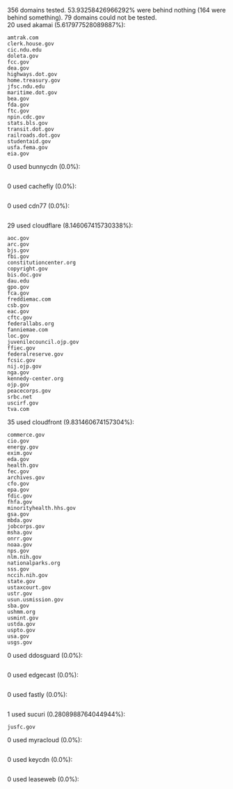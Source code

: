 356 domains tested. 53.93258426966292% were behind nothing (164 were behind something). 79 domains could not be tested.<br>
20 used akamai (5.617977528089887%):
```
amtrak.com
clerk.house.gov
cic.ndu.edu
doleta.gov
fcc.gov
dea.gov
highways.dot.gov
home.treasury.gov
jfsc.ndu.edu
maritime.dot.gov
bea.gov
fda.gov
ftc.gov
npin.cdc.gov
stats.bls.gov
transit.dot.gov
railroads.dot.gov
studentaid.gov
usfa.fema.gov
eia.gov
```

0 used bunnycdn (0.0%):
```

```

0 used cachefly (0.0%):
```

```

0 used cdn77 (0.0%):
```

```

29 used cloudflare (8.146067415730338%):
```
aoc.gov
arc.gov
bjs.gov
fbi.gov
constitutioncenter.org
copyright.gov
bis.doc.gov
dau.edu
gpo.gov
fca.gov
freddiemac.com
csb.gov
eac.gov
cftc.gov
federallabs.org
fanniemae.com
loc.gov
juvenilecouncil.ojp.gov
ffiec.gov
federalreserve.gov
fcsic.gov
nij.ojp.gov
nga.gov
kennedy-center.org
ojp.gov
peacecorps.gov
srbc.net
uscirf.gov
tva.com
```

35 used cloudfront (9.831460674157304%):
```
commerce.gov
cio.gov
energy.gov
exim.gov
eda.gov
health.gov
fec.gov
archives.gov
cfo.gov
epa.gov
fdic.gov
fhfa.gov
minorityhealth.hhs.gov
gsa.gov
mbda.gov
jobcorps.gov
msha.gov
onrr.gov
noaa.gov
nps.gov
nlm.nih.gov
nationalparks.org
sss.gov
nccih.nih.gov
state.gov
ustaxcourt.gov
ustr.gov
usun.usmission.gov
sba.gov
ushmm.org
usmint.gov
ustda.gov
uspto.gov
usa.gov
usgs.gov
```

0 used ddosguard (0.0%):
```

```

0 used edgecast (0.0%):
```

```

0 used fastly (0.0%):
```

```

1 used sucuri (0.2808988764044944%):
```
jusfc.gov
```

0 used myracloud (0.0%):
```

```

0 used keycdn (0.0%):
```

```

0 used leaseweb (0.0%):
```

```
